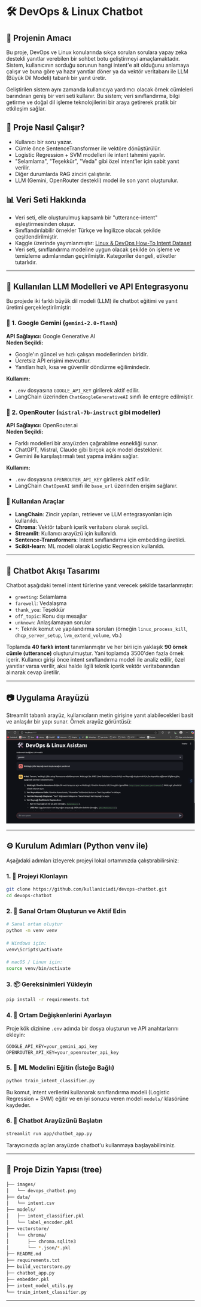 # 🛠️ DevOps & Linux Chatbot

## 📌 Projenin Amacı
Bu proje, DevOps ve Linux konularında sıkça sorulan sorulara yapay zeka destekli yanıtlar verebilen bir sohbet botu geliştirmeyi amaçlamaktadır. Sistem, kullanıcının sorduğu sorunun hangi intent'e ait olduğunu anlamaya çalışır ve buna göre ya hazır yanıtlar döner ya da vektör veritabanı ile LLM (Büyük Dil Modeli) tabanlı bir yanıt üretir. 

Geliştirilen sistem aynı zamanda kullanıcıya yardımcı olacak örnek cümleleri barındıran geniş bir veri seti kullanır. Bu sistem; veri sınıflandırma, bilgi getirme ve doğal dil işleme teknolojilerini bir araya getirerek pratik bir etkileşim sağlar.

## 🚀 Proje Nasıl Çalışır?
- Kullanıcı bir soru yazar.
- Cümle önce SentenceTransformer ile vektöre dönüştürülür.
- Logistic Regression + SVM modelleri ile intent tahmini yapılır.
- "Selamlama", "Teşekkür", "Veda" gibi özel intent'ler için sabit yanıt verilir.
- Diğer durumlarda RAG zinciri çalıştırılır.
- LLM (Gemini, OpenRouter destekli) model ile son yanıt oluşturulur.

## 📊 Veri Seti Hakkında
- Veri seti, elle oluşturulmuş kapsamlı bir "utterance-intent" eşleştirmesinden oluşur.
- Sınıflandırılabilir örnekler Türkçe ve İngilizce olacak şekilde çeşitlendirilmiştir.
- Kaggle üzerinde yayımlanmıştır: [Linux & DevOps How-To Intent Dataset](https://www.kaggle.com/datasets/mertbaytas/linux-and-devops-how-to-questions-intent-data/)
- Veri seti, sınıflandırma modeline uygun olacak şekilde ön işleme ve temizleme adımlarından geçirilmiştir. Kategoriler dengeli, etiketler tutarlıdır.

---

## 🔌 Kullanılan LLM Modelleri ve API Entegrasyonu

Bu projede iki farklı büyük dil modeli (LLM) ile chatbot eğitimi ve yanıt üretimi gerçekleştirilmiştir:

### 📍 1. Google Gemini (`gemini-2.0-flash`)
**API Sağlayıcı:** Google Generative AI  
**Neden Seçildi:**
- Google'ın güncel ve hızlı çalışan modellerinden biridir.
- Ücretsiz API erişimi mevcuttur.
- Yanıtları hızlı, kısa ve güvenilir döndürme eğilimindedir.

**Kullanım:**
- `.env` dosyasına `GOOGLE_API_KEY` girilerek aktif edilir.
- LangChain üzerinden `ChatGoogleGenerativeAI` sınıfı ile entegre edilmiştir.

### 📍 2. OpenRouter (`mistral-7b-instruct` gibi modeller)
**API Sağlayıcı:** OpenRouter.ai  
**Neden Seçildi:**
- Farklı modelleri bir arayüzden çağırabilme esnekliği sunar.
- ChatGPT, Mistral, Claude gibi birçok açık model desteklenir.
- Gemini ile karşılaştırmalı test yapma imkânı sağlar.

**Kullanım:**
- `.env` dosyasına `OPENROUTER_API_KEY` girilerek aktif edilir.
- LangChain `ChatOpenAI` sınıfı ile `base_url` üzerinden erişim sağlanır.


### 🔧 Kullanılan Araçlar
- **LangChain**: Zincir yapıları, retriever ve LLM entegrasyonları için kullanıldı.
- **Chroma**: Vektör tabanlı içerik veritabanı olarak seçildi.
- **Streamlit**: Kullanıcı arayüzü için kullanıldı.
- **Sentence-Transformers**: Intent sınıflandırma için embedding üretildi.
- **Scikit-learn**: ML modeli olarak Logistic Regression kullanıldı.

---

## 🧠 Chatbot Akışı Tasarımı
Chatbot aşağıdaki temel intent türlerine yanıt verecek şekilde tasarlanmıştır:

- `greeting`: Selamlama
- `farewell`: Vedalaşma
- `thank_you`: Teşekkür
- `off_topic`: Konu dışı mesajlar
- `unknown`: Anlaşılamayan sorular
- `*`: Teknik komut ve yapılandırma soruları (örneğin `linux_process_kill`, `dhcp_server_setup`, `lvm_extend_volume`, vb.)

Toplamda **40 farklı intent** tanımlanmıştır ve her biri için yaklaşık **90 örnek cümle (utterance)** oluşturulmuştur. Yani toplamda 3500'den fazla örnek içerir. Kullanıcı girişi önce intent sınıflandırma modeli ile analiz edilir, özel yanıtlar varsa verilir, aksi halde ilgili teknik içerik vektör veritabanından alınarak cevap üretilir.

---

## 📷 Uygulama Arayüzü
Streamlit tabanlı arayüz, kullanıcıların metin girişine yanıt alabilecekleri basit ve anlaşılır bir yapı sunar. Örnek arayüz görüntüsü:

![Uygulama Arayüzü](images/devops_chatbot.png)

---

## ⚙️ Kurulum Adımları (Python venv ile)

Aşağıdaki adımları izleyerek projeyi lokal ortamınızda çalıştırabilirsiniz:

### 1. 🔽 Projeyi Klonlayın
```bash
git clone https://github.com/kullaniciadi/devops-chatbot.git
cd devops-chatbot
```

### 2. 🐍 Sanal Ortam Oluşturun ve Aktif Edin
```bash
# Sanal ortam oluştur
python -m venv venv

# Windows için:
venv\Scripts\activate

# macOS / Linux için:
source venv/bin/activate
```

### 3. 📦 Gereksinimleri Yükleyin
```bash
pip install -r requirements.txt
```

### 4. 🔐 Ortam Değişkenlerini Ayarlayın
Proje kök dizinine `.env` adında bir dosya oluşturun ve API anahtarlarını ekleyin:
```env
GOOGLE_API_KEY=your_gemini_api_key
OPENROUTER_API_KEY=your_openrouter_api_key
```

### 5. 🧠 ML Modelini Eğitin (İsteğe Bağlı)
```bash
python train_intent_classifier.py
```
Bu komut, intent verilerini kullanarak sınıflandırma modeli (Logistic Regression + SVM) eğitir ve en iyi sonucu veren modeli `models/` klasörüne kaydeder.

### 6. 💬 Chatbot Arayüzünü Başlatın
```bash
streamlit run app/chatbot_app.py
```
Tarayıcınızda açılan arayüzde chatbot'u kullanmaya başlayabilirsiniz.

---

## 📁 Proje Dizin Yapısı (tree)
```bash
├── images/
│   └── devops_chatbot.png
├── data/
│   └── intent.csv
├── models/
│   ├── intent_classifier.pkl
│   └── label_encoder.pkl          
├── vectorstore/
│   └── chroma/
│       ├── chroma.sqlite3
│       └── *.json/*.pkl
├── README.md
├── requirements.txt
├── build_vectorstore.py
├── chatbot_app.py
├── embedder.pkl
├── intent_model_utils.py
└── train_intent_classifier.py
```
---
